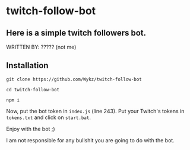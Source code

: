# twitch-follow-bot
Here is a simple twitch followers bot.
----------------------
WRITTEN BY: ????? (not me)


Installation
-------------------
```
git clone https://github.com/Wykz/twitch-follow-bot

cd twitch-follow-bot

npm i
```

Now, put the bot token in ``index.js`` (line 243). Put your Twitch's tokens in ``tokens.txt`` and click on ``start.bat``.

Enjoy with the bot ;)



I am not responsible for any bullshit you are going to do with the bot.
